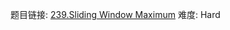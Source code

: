 题目链接: [239.Sliding Window Maximum][1]
难度: Hard

[1]: https://leetcode.com/problems/sliding-window-maximum/